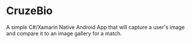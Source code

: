 # CruzeBio
A simple C#/Xamarin Native Android App that will capture a user's image and compare it to an image gallery for a match. 

